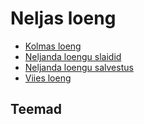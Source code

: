 # Neljas loeng

- [Kolmas loeng](../Lesson-03/README.md)
- [Neljanda loengu slaidid](Slides.md)
- [Neljanda loengu salvestus](https://youtu.be/dHSBwsp1GF4)
- [Viies loeng](../Lesson-05/README.md)

## Teemad
